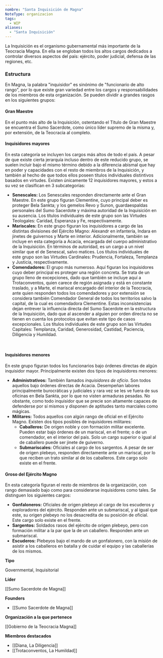 ```yaml
---
nombre: "Santa Inquisición de Magna"
NoteType: organizacion
tags:
  - WIP
aliases:
  - "Santa Inquisición"
---
```


La Inquisición es el organismo gubernamental más importante de la Teocracia Magna. En ella se engloban todos los altos cargos dedicados a controlar diversos aspectos del país: ejército, poder judicial, defensa de las regiones, etc.

### Estructura

En Magna, la palabra "inquisidor" es sinónimo de "funcionario de alto rango", por lo que existe gran variedad entre los cargos y responsabilidades de los miembros de esta organización. Se pueden dividir a grandes rasgos en los siguientes grupos:

#### Gran Maestre

En el punto más alto de la Inquisición, ostentando el Título de Gran Maestre se encuentra el Sumo Sacerdote, como único líder supremo de la misma y, por extensión, de la Teocracia al completo.

#### Inquisidores mayores

En esta categoría se incluyen los cargos más altos de todo el país. A pesar de que existe cierta jerarquía incluso dentro de este reducido grupo, se suelen incluir bajo el mismo término debido a la diferencia abismal que hay en poder y capacidades con el resto de miembros de la Inquisición, y también al hecho de que todos ellos poseen títulos individuales distintivos basados en virtudes. Existen únicamente 12 inquisidores mayores, y estos a su vez se clasifican en 3 subcategorías:

- **Senescales:** Los Senescales responden directamente ante el Gran Maestre. En este grupo figuran Clementine, cuyo principal deber es proteger Bela Sankta; y los gemelos Revo y Sunon, guardaespaldas personales del Sumo Sacerdote y máxima autoridad de la Inquisición en su ausencia. Los títulos individuales de este grupo son las Virtudes Teologales: Caridad, Esperanza y Fe, respectivamente.
- **Mariscales:** En este grupo figuran los inquisidores a cargo de las distintas divisiones del Ejército Magno: Alexandr en infantería, Indara en jinetes de guivernos y Marte en interior. Adicionalmente, también se incluye en esta categoría a Acacia, encargada del cuerpo administrativo de la Inquisición. En términos de autoridad, es un cargo a un nivel similar que el de Senescal, salvo matices. Los títulos individuales de este grupo son las Virtudes Cardinales: Prudencia, Fortaleza, Templanza y Justicia, respectivamente.
- **Comendadores:** El grupo más numeroso. Aquí figuran los inquisidores cuyo deber principal es proteger una región concreta. Se trata de un grupo lleno de excepciones, dado que también se incluye aquí a Trotaconventos, quien carece de región asignada y está en constante traslado, y a Marte, el mariscal encargado del interior de la Teocracia, ante quien responden todos los comendadores y por extensión se considera también Comendador General de todos los territorios salvo la capital, de la cual es comendadora Clementine. Estas inconsistencias dejan entrever la influencia directa del Sumo Sacerdote en la estructura de la Inquisición, dado que al ascender a alguien por orden directa no se tienen en cuenta los protocolos que evitan este tipo de casos excepcionales. Los títulos individuales de este grupo son las Virtudes Capitales: Templanza, Caridad, Generosidad, Castidad, Paciencia, Diligencia y Humildad.

 

#### Inquisidores menores

En este grupo figuran todos los funcionarios bajo órdenes directas de algún inquisidor mayor. Principalmente existen dos tipos de inquisidores menores:

- **Administrativos:** También llamados _inquisidores de oficio_. Son todos aquellos bajo órdenes directas de Acacia. Desempeñan labores principalmente burocráticas y judiciales y rara vez se les ve fuera de sus oficinas en Bela Sankta, por lo que no visten armaduras pesadas. No obstante, como todo inquisidor que se precie son altamente capaces de defenderse por sí mismos y disponen de aptitudes tanto marciales como mágicas.
- **Militares:** Todos aquellos con algún rango de oficial en el Ejército Magno. Existen dos tipos posibles de inquisidores militares:
    - **Caballeros:** De origen noble y con formación militar excelente. Pueden estar bajo órdenes de un mariscal, en el frente; o de un comendador, en el interior del país. Solo un cargo superior o igual al de caballero puede ser jinete de guiverno.
    - **Submariscales:** Oficiales al cargo de los sargentos. A pesar de ser de origen plebeyo, responden directamente ante un mariscal, por lo que reciben un trato similar al de los caballeros. Este cargo solo existe en el frente.

#### Groso del Ejército Magno

En esta categoría figuran el resto de miembros de la organización, con rango demasiado bajo como para considerarse inquisidores como tales. Se distinguen los siguientes cargos:

- **Gonfaloneros:** Oficiales de origen plebeyo al cargo de los escuderos y exploradores del ejército. Responden ante un submariscal, y al igual que este, su origen plebeyo no los desacredita de su posición de oficial. Este cargo solo existe en el frente.
- **Sargentos:** Soldados rasos del ejército de origen plebeyo, pero con formación militar a la par que la de un caballero. Responden ante un submariscal.
- **Escuderos:** Plebeyos bajo el mando de un gonfalonero, con la misión de asistir a los caballeros en batalla y de cuidar el equipo y las caballerías de los mismos.

**Tipo**

Governmental, Inquisitorial

**Líder**

[[Sumo Sacerdote de Magna]]

**Founders**

- [[Sumo Sacerdote de Magna]]

**Organización a la que pertenece**

[[Gobierno de la Teocracia Magna]]

**Miembros destacados**

- [[Diana, La Diligencia]]
- [[Trotaconventos, La Humildad]]